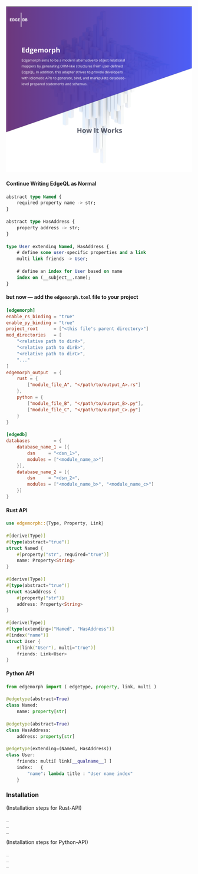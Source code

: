 ![EdgemorphBanner](/banner.png)

#### Continue Writing EdgeQL as Normal

```sql
abstract type Named {
    required property name -> str;
}

abstract type HasAddress {
    property address -> str;
}

type User extending Named, HasAddress {
    # define some user-specific properties and a link
    multi link friends -> User;

    # define an index for User based on name
    index on (__subject__.name);
}
```

#### but now — add the `edgemorph.toml` file to your project

```toml
[edgemorph]
enable_rs_binding = "true"
enable_py_binding = "true"
project_root      = ["<this file's parent directory>"]
mod_directories   = [
    "<relative path to dirA>",
    "<relative path to dirB>",
    "<relative path to dirC>",
    "..."
]
edgemorph_output  = {
    rust = {
        ["module_file_A", "</path/to/output_A>.rs"]
    },
    python = {
        ["module_file_B", "</path/to/output_B>.py"],
        ["module_file_C", "</path/to/output_C>.py"]
    }
}

[edgedb]
databases         = { 
    database_name_1 = [{
        dsn     = "<dsn_1>", 
        modules = ["<module_name_a>"]
    }],
    database_name_2 = [{
        dsn     = "<dsn_2>", 
        modules = ["<module_name_b>", "<module_name_c>"]
    }]
}
```

#### Rust API

```rust
use edgemorph::{Type, Property, Link}

#[derive(Type)]
#[type(abstract="true")]
struct Named {
    #[property("str", required="true")]
    name: Property<String>
}

#[derive(Type)]
#[type(abstract="true")]
struct HasAddress {
    #[property("str")]
    address: Property<String>
}

#[derive(Type)]
#[type(extending=("Named", "HasAddress")]
#[index("name")]
struct User {
    #[link("User"), multi="true")]
    friends: Link<User>
}
```


#### Python API

```python
from edgemorph import ( edgetype, property, link, multi )

@edgetype(abstract=True)
class Named:
    name: property[str]

@edgetype(abstract=True)
class HasAddress:
    address: property[str]

@edgetype(extending=(Named, HasAddress))
class User:
    friends: multi[ link[__qualname__] ]
    index:   {
        "name": lambda title : "User name index"
    }
```

### Installation

(Installation steps for Rust-API)

```
_
_
_
```

(Installation steps for Python-API)

```
_
_
_
```


